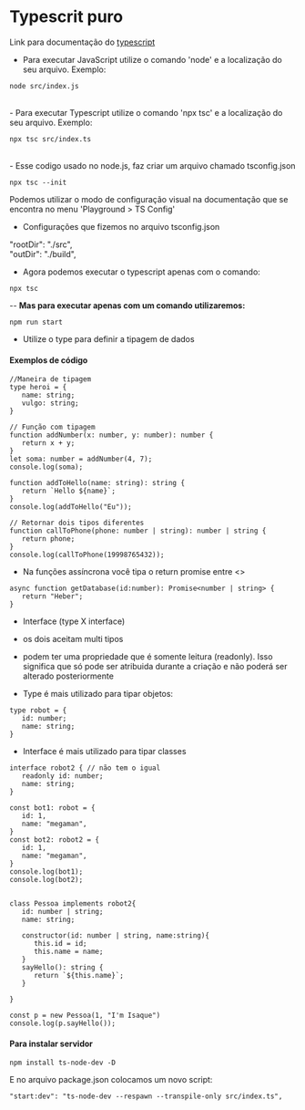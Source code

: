 # Typescrit puro

Link para documentação do [typescript](https://www.typescriptlang.org/)


- Para executar JavaScript utilize o comando 'node' e a localização do seu arquivo. Exemplo:

```
node src/index.js
```
<br>
- Para executar Typescript utilize o comando 'npx tsc' e a localização do seu arquivo. Exemplo:

```
npx tsc src/index.ts
```
<br>
- Esse codigo usado no node.js, faz criar um arquivo chamado tsconfig.json

```
npx tsc --init
```
Podemos utilizar o modo de configuração visual na documentação que se encontra no menu 'Playground > TS Config'
<br>
- Configurações que fizemos no arquivo tsconfig.json

"rootDir": "./src",      
"outDir": "./build", 

- Agora podemos executar o typescript apenas com o comando:

```
npx tsc
```

-- **Mas para executar apenas com um comando utilizaremos:**

```
npm run start
```

- Utilize o type para definir a tipagem de dados

#### Exemplos de código
```
//Maneira de tipagem
type heroi = {
   name: string;
   vulgo: string;
}

// Função com tipagem
function addNumber(x: number, y: number): number {
   return x + y;
}
let soma: number = addNumber(4, 7);
console.log(soma);

function addToHello(name: string): string {
   return `Hello ${name}`;
}
console.log(addToHello("Eu"));
 
// Retornar dois tipos diferentes
function callToPhone(phone: number | string): number | string {
   return phone;
}
console.log(callToPhone(19998765432));
 ```

- Na funções assíncrona você tipa o return promise entre <>

```
async function getDatabase(id:number): Promise<number | string> {
   return "Heber";
}
```

- Interface (type X interface)
 - os dois aceitam multi tipos
 - podem ter uma propriedade que é somente leitura (readonly). Isso significa que só pode ser atribuida durante a criação e não poderá ser alterado posteriormente

- Type é mais utilizado para tipar objetos: 

```
type robot = {
   id: number;
   name: string;
}
```
- Interface é mais utilizado para tipar classes

```
interface robot2 { // não tem o igual
   readonly id: number;
   name: string;
}
 
const bot1: robot = {
   id: 1,
   name: "megaman",
}
const bot2: robot2 = {
   id: 1,
   name: "megaman",
}
console.log(bot1);
console.log(bot2);


class Pessoa implements robot2{
   id: number | string;
   name: string;

   constructor(id: number | string, name:string){
      this.id = id;
      this.name = name;
   }
   sayHello(): string {
      return `${this.name}`;
   }

}

const p = new Pessoa(1, "I'm Isaque")
console.log(p.sayHello());

```

#### Para instalar servidor 
```
npm install ts-node-dev -D
```
E no arquivo package.json colocamos um novo script:
```
"start:dev": "ts-node-dev --respawn --transpile-only src/index.ts",
```

